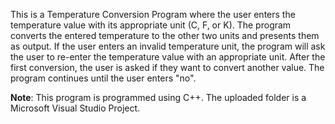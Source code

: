 This is a Temperature Conversion Program where the user enters the temperature value with its appropriate unit (C, F, or K). 
The program converts the entered temperature to the other two units and presents them as output.
If the user enters an invalid temperature unit, the program will ask the user to re-enter the temperature value with an appropriate unit. 
After the first conversion, the user is asked if they want to convert another value. The program continues until the user enters "no".

**Note**: This program is programmed using C++. The uploaded folder is a Microsoft Visual Studio Project. 
